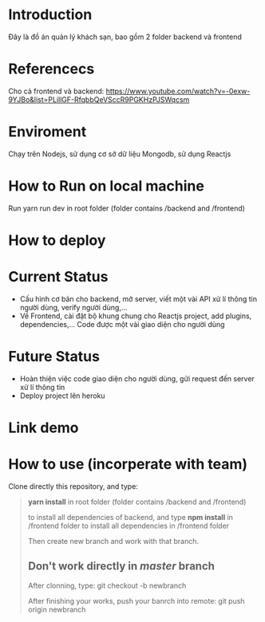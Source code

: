 # Introduction
Đây là đồ án quản lý khách sạn, bao gồm 2 folder backend và frontend

# Referencecs
Cho cả frontend và backend: https://www.youtube.com/watch?v=-0exw-9YJBo&list=PLillGF-RfqbbQeVSccR9PGKHzPJSWqcsm

# Enviroment
Chạy trên Nodejs, sử dụng cơ sở dữ liệu Mongodb, sử dụng Reactjs

# How to Run on local machine
Run yarn run dev in root folder (folder contains /backend and /frontend)

# How to deploy

# Current Status
- Cấu hình cơ bản cho backend, mở server, viết một vài API xử lí thông tin người dùng, verify người dùng,... <br />
- Về Frontend, cài đặt bộ khung chung cho Reactjs project, add plugins, dependencies,... Code được một vài giao diện cho người dùng 

# Future Status
- Hoàn thiện việc code giao diện cho người dùng, gửi request đến server xử lí thông tin <br />
- Deploy project lên heroku

# Link demo

# How to use (incorperate with team)

Clone directly this repository, and type:

> **yarn install** in root folder (folder contains /backend and /frontend)
>
> to install all dependencies of backend, and type
> **npm install** in /frontend folder to install all dependencies in /frontend folder
>
> Then create new branch and work with that branch.
>
> ## Don't work directly in **_master_** branch
>
> After clonning, type:
> git checkout -b newbranch
>
> After finishing your works, push your banrch into remote:
> git push origin newbranch
